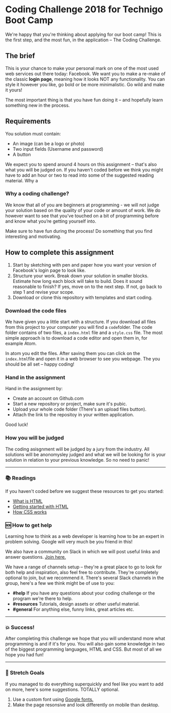# Coding Challenge 2018 for Technigo Boot Camp

We're happy that you're thinking about applying for our boot camp! This is the first step, and the most fun, in the application – The Coding Challenge. 

## The brief

This is your chance to make your personal mark on one of the most used web services out there today: Facebook. We want you to make a re-make of the classic **login page**, meaning how it looks NOT any functionality. You can style it however you like, go bold or be more minimalistic. Go wild and make it yours! 

The most important thing is that you have fun doing it – and hopefully learn something new in the process. 

## Requirements

You solution must contain: 
* An image (can be a logo or photo)
* Two input fields (Username and password)
* A button

We expect you to spend around 4 hours on this assignment – that's also what you will be judged on. If you haven't coded before we think you might have to add an hour or two to read into some of the suggested reading material. Why a 

### Why a coding challenge? 
We know that all of you are beginners at programming - we will not judge your solution based on the quality of your code or amount of work. We do however want to see that you’ve touched on a bit of programming before and know what you’re getting yourself into.

Make sure to have fun during the process! Do something that you find interesting and motivating.

## How to complete this assignment

1. Start by sketching with pen and paper how you want your version of Facebook's login page to look like.
1. Structure your work. Break down your solution in smaller blocks. Estimate how long each block will take to build. Does it sound reasonable to finish? If yes, move on to the next step. If not, go back to step 1 and revise your scope.
1. Download or clone this repository with templates and start coding.

### Download the code files

We have given you a little start with a structure. If you download all files from this project to your computer you will find a `code`folder. The code folder contains of two files, a `index.html` file and a `style.css` file. The most simple approach is to download a code editor and open them in, for example Atom. 

In atom you edit the files. After saving them you can click on the `index.html`file and open it in a web browser to see you webpage. The you should be all set – happy coding! 

### Hand in the assignment

Hand in the assignment by: 
* Create an account on Github.com
* Start a new repository or project, make sure it's pubic.
* Upload your whole code folder (There's an upload files button). 
* Attach the link to the repositoy in your written application. 

Good luck! 

### How you will be judged
The coding asisgnment will be judged by a jury from the industry. All solutions will be anonomysley judged and what we will be looking for is your solution in relation to your previous knowledge. So no need to panic! 

---

### :books: Readings

If you haven't coded before we suggest these resources to get you started: 

* [What is HTML](https://developer.mozilla.org/en-US/docs/Web/HTML)
* [Getting started with HTML](https://developer.mozilla.org/en-US/docs/Learn/HTML/Introduction_to_HTML/Getting_started)
* [How CSS works](https://developer.mozilla.org/en-US/docs/Learn/CSS/Introduction_to_CSS/How_CSS_works)


### :sos: How to get help
Learning how to think as a web developer is learning how to be an expert in problem solving. Google will very much be you friend in this! 

We also have a community on Slack in which we will post useful links and answer questions. [Join here.](https://join.slack.com/t/technigo/shared_invite/enQtMjg1MzI1NDkzNTM2LWM0YmJmZDdkNTNjNzUwOGIxYTVjODY0YTYyMDVmOGY5NWQwODYzMTk0NTRlMzI0M2E4MDQ4ZTIyOWZhMDM2ZjE) 

We have a range of channels setup – they're a great place to go to look for both help and inspiration, also feel free to contribute. They're completely optional to join, but we recommend it. There's several Slack channels in the group, here's a few we think might be of use to you:

* **#help** If you have any questions about your coding challenge or the program we're there to help.
* **#resources** Tutorials, design assets or other useful material.  
* **#general** For anything else, funny links, great articles etc. 


---

### :boom: Success!

After completing this challenge we hope that you will understand more what programming is and if it's for you. You will also gain some knowledge in two of the biggest programming languages, HTML and CSS. But most of all  we hope you had fun! 

---

### :runner: Stretch Goals

If you managed to do everything superquickly and feel like you want to add on more, here's some suggestions. TOTALLY optional. 

1. Use a custom font using [Google fonts.](https://fonts.google.com/?utm_source=google&utm_medium=cpc&utm_campaign=1001467%20%7C%20Material.IO%20%7C%20Global%20%7C%20en%20%7C%20Hybrid%20%7C%20Text%20%7C%20BKWS&utm_term=%7Bkeyword%7D&gclid=EAIaIQobChMItcCyxeaG2AIVwbYYCh3OtgmsEAAYASAAEgJ6O_D_BwE)
1. Make the page resonsive and look differently on mobile than desktop. 
